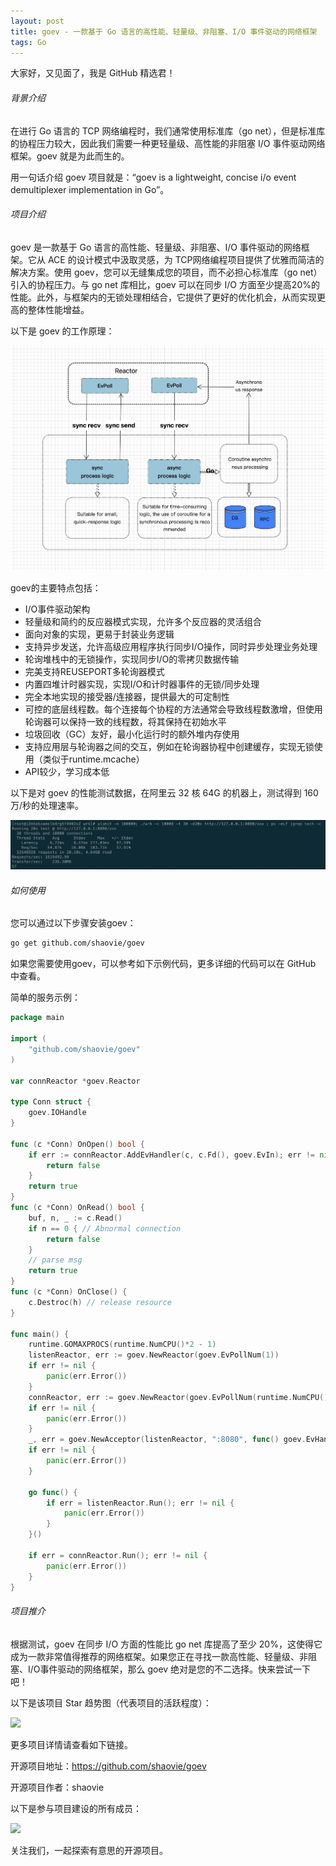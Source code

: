 ```yaml
---
layout: post
title: goev - 一款基于 Go 语言的高性能、轻量级、非阻塞、I/O 事件驱动的网络框架
tags: Go
---
```


大家好，又见面了，我是 GitHub 精选君！

###### 背景介绍

在进行 Go 语言的 TCP 网络编程时，我们通常使用标准库（go net），但是标准库的协程压力较大，因此我们需要一种更轻量级、高性能的非阻塞 I/O 事件驱动网络框架。goev 就是为此而生的。

用一句话介绍 goev 项目就是：“goev is a lightweight, concise i/o event demultiplexer implementation in Go”。

###### 项目介绍

goev 是一款基于 Go 语言的高性能、轻量级、非阻塞、I/O 事件驱动的网络框架。它从 ACE 的设计模式中汲取灵感，为 TCP网络编程项目提供了优雅而简洁的解决方案。使用 goev，您可以无缝集成您的项目，而不必担心标准库（go net）引入的协程压力。与 go net 库相比，goev 可以在同步 I/O 方面至少提高20%的性能。此外，与框架内的无锁处理相结合，它提供了更好的优化机会，从而实现更高的整体性能增益。

以下是 goev 的工作原理：

![](https://raw.githubusercontent.com/shaovie/goev/master/images/goev.png)

goev的主要特点包括：

* I/O事件驱动架构
* 轻量级和简约的反应器模式实现，允许多个反应器的灵活组合
* 面向对象的实现，更易于封装业务逻辑
* 支持异步发送，允许高级应用程序执行同步I/O操作，同时异步处理业务处理
* 轮询堆栈中的无锁操作，实现同步I/O的零拷贝数据传输
* 完美支持REUSEPORT多轮询器模式
* 内置四堆计时器实现，实现I/O和计时器事件的无锁/同步处理
* 完全本地实现的接受器/连接器，提供最大的可定制性
* 可控的底层线程数。每个连接每个协程的方法通常会导致线程数激增，但使用轮询器可以保持一致的线程数，将其保持在初始水平
* 垃圾回收（GC）友好，最小化运行时的额外堆内存使用
* 支持应用层与轮询器之间的交互，例如在轮询器协程中创建缓存，实现无锁使用（类似于runtime.mcache）
* API较少，学习成本低

以下是对 goev 的性能测试数据，在阿里云 32 核 64G 的机器上，测试得到 160 万/秒的处理速率。

![](https://raw.githubusercontent.com/shaovie/goev/master/images/bench-32v-64g.png)

###### 如何使用

您可以通过以下步骤安装goev：

```bash
go get github.com/shaovie/goev
```
如果您需要使用goev，可以参考如下示例代码，更多详细的代码可以在 GitHub 中查看。

简单的服务示例：

```Go
package main

import (
    "github.com/shaovie/goev"
)

var connReactor *goev.Reactor

type Conn struct {
	goev.IOHandle
}

func (c *Conn) OnOpen() bool {
	if err := connReactor.AddEvHandler(c, c.Fd(), goev.EvIn); err != nil {
		return false
	}
	return true
}
func (c *Conn) OnRead() bool {
	buf, n, _ := c.Read()
	if n == 0 { // Abnormal connection
		return false
	}
    // parse msg
    return true
}
func (c *Conn) OnClose() {
    c.Destroc(h) // release resource
}

func main() {
	runtime.GOMAXPROCS(runtime.NumCPU()*2 - 1)
	listenReactor, err := goev.NewReactor(goev.EvPollNum(1))
	if err != nil {
		panic(err.Error())
	}
	connReactor, err := goev.NewReactor(goev.EvPollNum(runtime.NumCPU()*3/2))
	if err != nil {
		panic(err.Error())
	}
	_, err = goev.NewAcceptor(listenReactor, ":8080", func() goev.EvHandler { return new(Conn) })
	if err != nil {
		panic(err.Error())
	}

	go func() {
		if err = listenReactor.Run(); err != nil {
			panic(err.Error())
		}
	}()
    
	if err = connReactor.Run(); err != nil {
		panic(err.Error())
	}
}
```

###### 项目推介

根据测试，goev 在同步 I/O 方面的性能比 go net 库提高了至少 20%，这使得它成为一款非常值得推荐的网络框架。如果您正在寻找一款高性能、轻量级、非阻塞、I/O事件驱动的网络框架，那么 goev 绝对是您的不二选择。快来尝试一下吧！


以下是该项目 Star 趋势图（代表项目的活跃程度）：

![](https://api.star-history.com/svg?repos=shaovie/goev&type=Timeline)

更多项目详情请查看如下链接。

开源项目地址：https://github.com/shaovie/goev 

开源项目作者：shaovie

以下是参与项目建设的所有成员：

![](https://contrib.rocks/image?repo=shaovie/goev)

关注我们，一起探索有意思的开源项目。


